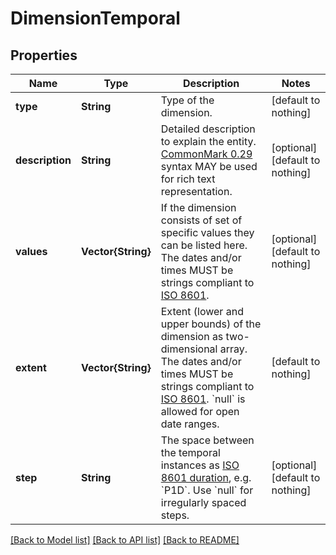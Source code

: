 # DimensionTemporal


## Properties
Name | Type | Description | Notes
------------ | ------------- | ------------- | -------------
**type** | **String** | Type of the dimension. | [default to nothing]
**description** | **String** | Detailed description to explain the entity.  [CommonMark 0.29](http://commonmark.org/) syntax MAY be used for rich text representation. | [optional] [default to nothing]
**values** | **Vector{String}** | If the dimension consists of set of specific values they can be listed here. The dates and/or times MUST be strings compliant to [ISO 8601](https://en.wikipedia.org/wiki/ISO_8601). | [optional] [default to nothing]
**extent** | **Vector{String}** | Extent (lower and upper bounds) of the dimension as two-dimensional array. The dates and/or times MUST be strings compliant to [ISO 8601](https://en.wikipedia.org/wiki/ISO_8601). &#x60;null&#x60; is allowed for open date ranges. | [default to nothing]
**step** | **String** | The space between the temporal instances as [ISO 8601 duration](https://en.wikipedia.org/wiki/ISO_8601#Durations), e.g. &#x60;P1D&#x60;. Use &#x60;null&#x60; for irregularly spaced steps. | [optional] [default to nothing]


[[Back to Model list]](../README.md#models) [[Back to API list]](../README.md#api-endpoints) [[Back to README]](../README.md)


